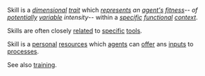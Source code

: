 Skill is a *[dimensional](https://github.com/gcassel/Modular-Organization-Terminology/blob/master/terms/dimension.md) [trait](https://github.com/gcassel/Modular-Organization-Terminology/blob/master/terms/trait.md)* which *[represents](https://github.com/gcassel/Modular-Organization-Terminology/blob/master/terms/representation.md) an [agent's](https://github.com/gcassel/Modular-Organization-Terminology/blob/master/terms/agent.md) [fitness](https://github.com/gcassel/Modular-Organization-Terminology/blob/master/terms/fitness.md)-- of [potentially](https://github.com/gcassel/Modular-Organization-Terminology/blob/master/terms/potential.md) [variable](https://github.com/gcassel/Modular-Organization-Terminology/blob/master/terms/variable.md) intensity*-- within a *[specific](https://github.com/gcassel/Modular-Organization-Terminology/blob/master/terms/specific.md) [functional](https://github.com/gcassel/Modular-Organization-Terminology/blob/master/terms/function.md) [context](https://github.com/gcassel/Modular-Organization-Terminology/blob/master/terms/context.md)*.

Skills are often closely [related](https://github.com/gcassel/Modular-Organization-Terminology/blob/master/terms/relationship.md) to [specific](https://github.com/gcassel/Modular-Organization-Terminology/blob/master/terms/specific.md) [tools](https://github.com/gcassel/Modular-Organization-Terminology/blob/master/terms/tool.md).

Skill is a [personal](https://github.com/gcassel/Modular-Organization-Terminology/blob/master/terms/personal.md) [resources](https://github.com/gcassel/Modular-Organization-Terminology/blob/master/terms/resource.md) which [agents](https://github.com/gcassel/Modular-Organization-Terminology/blob/master/terms/agent.md) can [offer](https://github.com/gcassel/Modular-Organization-Terminology/blob/master/terms/offer.md) ans [inputs](https://github.com/gcassel/Modular-Organization-Terminology/blob/master/terms/input.md) to [processes](https://github.com/gcassel/Modular-Organization-Terminology/blob/master/terms/process.md).  

See also [training](https://github.com/gcassel/Modular-Organization-Terminology/blob/master/terms/training.md).

